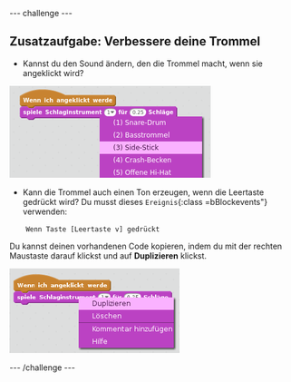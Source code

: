\--- challenge \---

## Zusatzaufgabe: Verbessere deine Trommel

+ Kannst du den Sound ändern, den die Trommel macht, wenn sie angeklickt wird?

![screenshot](images/band-drum-sound.png)

+ Kann die Trommel auch einen Ton erzeugen, wenn die Leertaste gedrückt wird? Du musst dieses `Ereignis`{:class =bBlockevents"} verwenden:

```blocks
    Wenn Taste [Leertaste v] gedrückt
```

Du kannst deinen vorhandenen Code kopieren, indem du mit der rechten Maustaste darauf klickst und auf **Duplizieren** klickst.

![screenshot](images/band-duplicate-code.png)

\--- /challenge \---